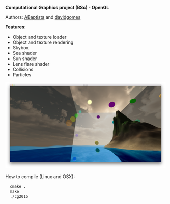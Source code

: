 **Computational Graphics project (BSc) - OpenGL**

Authors: [ABaptista](https://github.com/ABaptista) and [davidgomes](https://github.com/davidgomes)

**Features:**
* Object and texture loader
* Object and texture rendering
* Skybox
* Sea shader
* Sun shader
* Lens flare shader
* Collisions
* Particles

![Screenshot](report/screenshot.png "Screenshot")

How to compile (Linux and OSX):

```
  cmake .
  make
  ./cg2015
```
